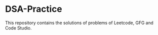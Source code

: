 # DSA-Practice

This repository contains the solutions of problems of Leetcode, GFG and Code Studio.
